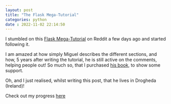 ```yaml
---
layout: post
title: "The Flask Mega-Tutorial" 
categories: python
date : 2022-11-02 22:14:50
---
```


I stumbled on this [Flask Mega-Tutorial](https://blog.miguelgrinberg.com/post/the-flask-mega-tutorial-part-i-hello-world) on Reddit a few days ago and started following it. 

I am amazed at how simply Miguel describes the different sections, and how, 5 years after writing the tutorial, he is still active on the comments, helping people out! So much so, that I purchased [his book](https://smile.amazon.co.uk/gp/product/B09YQ33QYT/ref=ppx_yo_dt_b_asin_title_o00_s00?ie=UTF8&psc=1), to show some support.

Oh, and I just realised, whilst writing this post, that he lives in Drogheda (Ireland)!

Check out my progress [here](https://github.com/to-ie/microblog-flask)